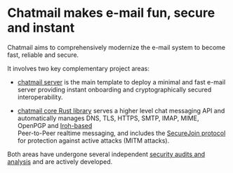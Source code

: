 
# Chatmail makes e-mail fun, secure and instant 

Chatmail aims to comprehensively modernize the e-mail system to become fast, reliable and secure. 

It involves two key complementary project areas: 

- [chatmail server](https://github.com/chatmail/server) is the main template to deploy a minimal and 
  fast e-mail server providing instant onboarding and cryptographically secured interoperability. 

- [chatmail core Rust library](https://github.com/chatmail/core) serves 
  a higher level chat messaging API and automatically manages 
  DNS, TLS, HTTPS, SMTP, IMAP, MIME, OpenPGP and [Iroh-based](https://iroh.computer)  
  Peer-to-Peer realtime messaging,
  and includes the [SecureJoin protocol](https://github.com/chatmail/securejoin) 
  for protection against active attacks (MITM attacks). 
  
Both areas have undergone several independent [security audits and analysis](https://delta.chat/en/help#security-audits) and are actively developed. 
